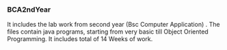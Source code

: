 ### BCA2ndYear
It includes the lab work from second year (Bsc Computer Application) . 
The files contain java programs, starting from very basic till Object Oriented Programming.
It includes total of 14 Weeks of work.
